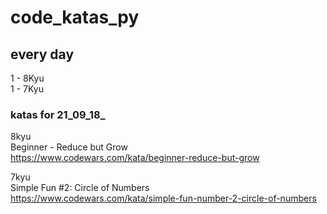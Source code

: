 # code_katas_py


## every day
 1 - 8Kyu  
 1 - 7Kyu
  
### katas for 21_09_18_  
 
 8kyu  
 Beginner - Reduce but Grow  
 https://www.codewars.com/kata/beginner-reduce-but-grow  
 
 7kyu  
 Simple Fun #2: Circle of Numbers  
 https://www.codewars.com/kata/simple-fun-number-2-circle-of-numbers
 
